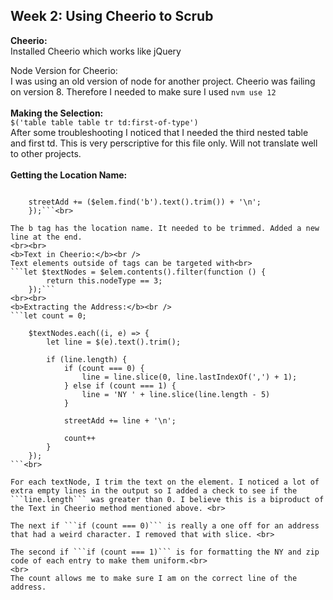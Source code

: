 ## Week 2: Using Cheerio to Scrub

<b>Cheerio:</b><br /> 
Installed Cheerio which works like jQuery

Node Version for Cheerio:</b><br /> 
I was using an old version of node for another project. Cheerio was failing on version 8. Therefore I needed to make sure I used 
```nvm use 12```
<br><br>
<b>Making the Selection:</b><br />
```$('table table table tr td:first-of-type')```<br>
After some troubleshooting I noticed that I needed the third nested table and first td. This is very perscriptive for this file only. Will not translate well to other projects.
<br><br>
<b>Getting the Location Name:</b><br />
```let $elem = $(elem);

    streetAdd += ($elem.find('b').text().trim()) + '\n';
    });```<br>

The b tag has the location name. It needed to be trimmed. Added a new line at the end.
<br><br>
<b>Text in Cheerio:</b><br />
Text elements outside of tags can be targeted with<br>
```let $textNodes = $elem.contents().filter(function () {
        return this.nodeType == 3;
    });```
<br><br>
<b>Extracting the Address:</b><br />
```let count = 0;

    $textNodes.each((i, e) => {
        let line = $(e).text().trim();

        if (line.length) {
            if (count === 0) {
                line = line.slice(0, line.lastIndexOf(',') + 1);
            } else if (count === 1) {
                line = 'NY ' + line.slice(line.length - 5)
            }

            streetAdd += line + '\n';

            count++
        }
    });
```<br>

For each textNode, I trim the text on the element. I noticed a lot of extra empty lines in the output so I added a check to see if the ```line.length``` was greater than 0. I believe this is a biproduct of the Text in Cheerio method mentioned above. <br>

The next if ```if (count === 0)``` is really a one off for an address that had a weird character. I removed that with slice. <br>

The second if ```if (count === 1)``` is for formatting the NY and zip code of each entry to make them uniform.<br>
<br>
The count allows me to make sure I am on the correct line of the address.





